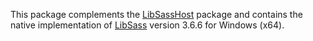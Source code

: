 This package complements the [LibSassHost](https://www.nuget.org/packages/LibSassHost/) package and contains the native implementation of [LibSass](https://github.com/sass/libsass) version 3.6.6 for Windows (x64).